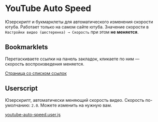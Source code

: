 # YouTube Auto Speed

Юзерскрипт и букмарклеты для автоматического изменения скорости ютуба. Работает только на самом сайте ютуба. Значение скорости в `Настройки видео (шестеренка) → Скорость` при этом **не меняется**. 

## Bookmarklets

Перетаскиваете ссылки на панель закладок, кликаете по ним — скорость воспроизведения меняется.

[Страница со списком ссылок](<https://cdn.rawgit.com/pongo/YouTube-Auto-Speed/1f82fb786cf21bf13ff07ffe0297af8d05ad0797/bookmarklets.htm>)

## Userscript

Юзерскрипт, автоматически меняющий скорость видео. Скорость по-умолчанию: `2.0`. Можете изменить на нужную вам.

[youtube-auto-speed.user.js](https://github.com/pongo/YouTube-Auto-Speed/raw/master/youtube-auto-speed.user.js)